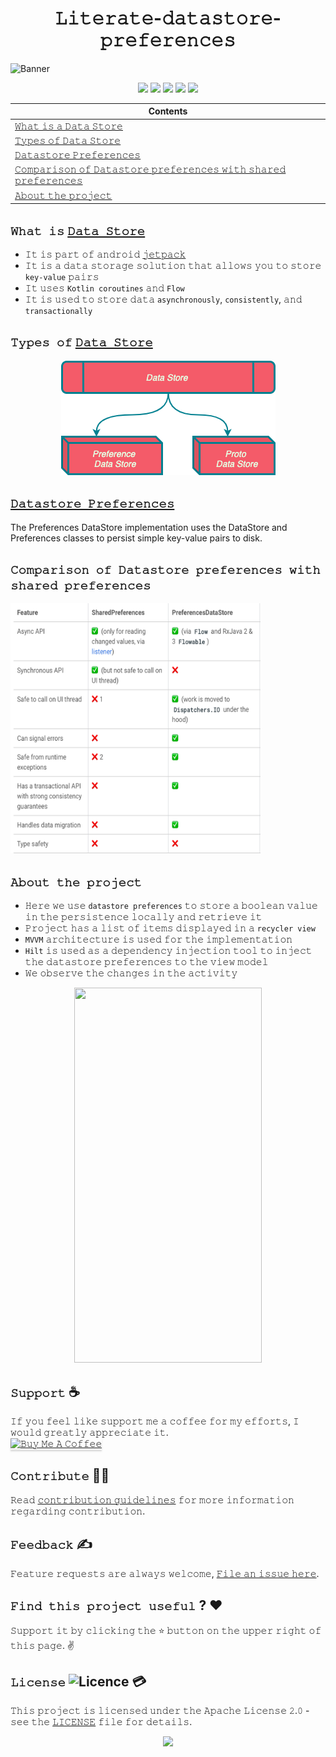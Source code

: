 <h1 align="center">𝙻𝚒𝚝𝚎𝚛𝚊𝚝𝚎-𝚍𝚊𝚝𝚊𝚜𝚝𝚘𝚛𝚎-𝚙𝚛𝚎𝚏𝚎𝚛𝚎𝚗𝚌𝚎𝚜</h1>

![Banner](https://github.com/devrath/literate-datastore-preferences/blob/main/assets/banner.jpeg)

<p align="center">
<a><img src="https://img.shields.io/badge/Built%20Using-Kotlin-silver?style=for-the-badge&logo=kotlin"></a>
<a><img src="https://img.shields.io/badge/Built%20By-Android%20Studio-red?style=for-the-badge&logo=android%20studio"></a>  
<a><img src="https://img.shields.io/badge/persistence-Datastore%20preferences%20library-deeppink?style=for-the-badge&logo=Bitrise"></a>  
<a><img src="https://img.shields.io/badge/Hilt-Dependency%20Injection-orange?style=for-the-badge&logo=Microsoft"></a>  
<a><img src="https://img.shields.io/badge/MVVM-Architecture-yellow?style=for-the-badge&logo=Adobe"></a>  

</p>

<div align="center">
  
| Contents |
| -------- |
| [𝚆𝚑𝚊𝚝 𝚒𝚜 𝚊 𝙳𝚊𝚝𝚊 𝚂𝚝𝚘𝚛𝚎](https://github.com/devrath/literate-datastore-preferences/blob/main/README.md#%F0%9D%9A%86%F0%9D%9A%91%F0%9D%9A%8A%F0%9D%9A%9D-%F0%9D%9A%92%F0%9D%9A%9C-%F0%9D%99%B3%F0%9D%9A%8A%F0%9D%9A%9D%F0%9D%9A%8A-%F0%9D%9A%82%F0%9D%9A%9D%F0%9D%9A%98%F0%9D%9A%9B%F0%9D%9A%8E) |
| [𝚃𝚢𝚙𝚎𝚜 𝚘𝚏 𝙳𝚊𝚝𝚊 𝚂𝚝𝚘𝚛𝚎](https://github.com/devrath/literate-datastore-preferences/blob/main/README.md#%F0%9D%9A%83%F0%9D%9A%A2%F0%9D%9A%99%F0%9D%9A%8E%F0%9D%9A%9C-%F0%9D%9A%98%F0%9D%9A%8F-%F0%9D%99%B3%F0%9D%9A%8A%F0%9D%9A%9D%F0%9D%9A%8A-%F0%9D%9A%82%F0%9D%9A%9D%F0%9D%9A%98%F0%9D%9A%9B%F0%9D%9A%8E) |
| [𝙳𝚊𝚝𝚊𝚜𝚝𝚘𝚛𝚎 𝙿𝚛𝚎𝚏𝚎𝚛𝚎𝚗𝚌𝚎𝚜](https://github.com/devrath/literate-datastore-preferences/blob/main/README.md#%F0%9D%99%B3%F0%9D%9A%8A%F0%9D%9A%9D%F0%9D%9A%8A%F0%9D%9A%9C%F0%9D%9A%9D%F0%9D%9A%98%F0%9D%9A%9B%F0%9D%9A%8E-%F0%9D%99%BF%F0%9D%9A%9B%F0%9D%9A%8E%F0%9D%9A%8F%F0%9D%9A%8E%F0%9D%9A%9B%F0%9D%9A%8E%F0%9D%9A%97%F0%9D%9A%8C%F0%9D%9A%8E%F0%9D%9A%9C) |
| [𝙲𝚘𝚖𝚙𝚊𝚛𝚒𝚜𝚘𝚗 𝚘𝚏 𝙳𝚊𝚝𝚊𝚜𝚝𝚘𝚛𝚎 𝚙𝚛𝚎𝚏𝚎𝚛𝚎𝚗𝚌𝚎𝚜 𝚠𝚒𝚝𝚑 𝚜𝚑𝚊𝚛𝚎𝚍 𝚙𝚛𝚎𝚏𝚎𝚛𝚎𝚗𝚌𝚎𝚜](https://github.com/devrath/literate-datastore-preferences/blob/main/README.md#%F0%9D%99%B2%F0%9D%9A%98%F0%9D%9A%96%F0%9D%9A%99%F0%9D%9A%8A%F0%9D%9A%9B%F0%9D%9A%92%F0%9D%9A%9C%F0%9D%9A%98%F0%9D%9A%97-%F0%9D%9A%98%F0%9D%9A%8F-%F0%9D%99%B3%F0%9D%9A%8A%F0%9D%9A%9D%F0%9D%9A%8A%F0%9D%9A%9C%F0%9D%9A%9D%F0%9D%9A%98%F0%9D%9A%9B%F0%9D%9A%8E-%F0%9D%9A%99%F0%9D%9A%9B%F0%9D%9A%8E%F0%9D%9A%8F%F0%9D%9A%8E%F0%9D%9A%9B%F0%9D%9A%8E%F0%9D%9A%97%F0%9D%9A%8C%F0%9D%9A%8E%F0%9D%9A%9C-%F0%9D%9A%A0%F0%9D%9A%92%F0%9D%9A%9D%F0%9D%9A%91-%F0%9D%9A%9C%F0%9D%9A%91%F0%9D%9A%8A%F0%9D%9A%9B%F0%9D%9A%8E%F0%9D%9A%8D-%F0%9D%9A%99%F0%9D%9A%9B%F0%9D%9A%8E%F0%9D%9A%8F%F0%9D%9A%8E%F0%9D%9A%9B%F0%9D%9A%8E%F0%9D%9A%97%F0%9D%9A%8C%F0%9D%9A%8E%F0%9D%9A%9C) |
| [𝙰𝚋𝚘𝚞𝚝 𝚝𝚑𝚎 𝚙𝚛𝚘𝚓𝚎𝚌𝚝](https://github.com/devrath/literate-datastore-preferences/blob/main/README.md#%F0%9D%99%B0%F0%9D%9A%8B%F0%9D%9A%98%F0%9D%9A%9E%F0%9D%9A%9D-%F0%9D%9A%9D%F0%9D%9A%91%F0%9D%9A%8E-%F0%9D%9A%99%F0%9D%9A%9B%F0%9D%9A%98%F0%9D%9A%93%F0%9D%9A%8E%F0%9D%9A%8C%F0%9D%9A%9D) |

</div>


## `𝚆𝚑𝚊𝚝 𝚒𝚜` [`𝙳𝚊𝚝𝚊 𝚂𝚝𝚘𝚛𝚎`](https://developer.android.com/topic/libraries/architecture/datastore?gclid=CjwKCAjwhaaKBhBcEiwA8acsHFr6Svpzv9_bUiFBjH89XbKaXBST8QvfZu3zh_LAtlfv28jp195jHhoCi5QQAvD_BwE&gclsrc=aw.ds#kts)
* 𝙸𝚝 𝚒𝚜 𝚙𝚊𝚛𝚝 𝚘𝚏 𝚊𝚗𝚍𝚛𝚘𝚒𝚍 [𝚓𝚎𝚝𝚙𝚊𝚌𝚔](https://developer.android.com/jetpack)
* 𝙸𝚝 𝚒𝚜 𝚊 𝚍𝚊𝚝𝚊 𝚜𝚝𝚘𝚛𝚊𝚐𝚎 𝚜𝚘𝚕𝚞𝚝𝚒𝚘𝚗 𝚝𝚑𝚊𝚝 𝚊𝚕𝚕𝚘𝚠𝚜 𝚢𝚘𝚞 𝚝𝚘 𝚜𝚝𝚘𝚛𝚎 `𝚔𝚎𝚢-𝚟𝚊𝚕𝚞𝚎` 𝚙𝚊𝚒𝚛𝚜
* 𝙸𝚝 𝚞𝚜𝚎𝚜 `𝙺𝚘𝚝𝚕𝚒𝚗 𝚌𝚘𝚛𝚘𝚞𝚝𝚒𝚗𝚎𝚜` 𝚊𝚗𝚍 `𝙵𝚕𝚘𝚠`
* 𝙸𝚝 𝚒𝚜 𝚞𝚜𝚎𝚍 𝚝𝚘 𝚜𝚝𝚘𝚛𝚎 𝚍𝚊𝚝𝚊 `𝚊𝚜𝚢𝚗𝚌𝚑𝚛𝚘𝚗𝚘𝚞𝚜𝚕𝚢`, `𝚌𝚘𝚗𝚜𝚒𝚜𝚝𝚎𝚗𝚝𝚕𝚢`, 𝚊𝚗𝚍 `𝚝𝚛𝚊𝚗𝚜𝚊𝚌𝚝𝚒𝚘𝚗𝚊𝚕𝚕𝚢`

## `𝚃𝚢𝚙𝚎𝚜 𝚘𝚏` [`𝙳𝚊𝚝𝚊 𝚂𝚝𝚘𝚛𝚎`](https://developer.android.com/topic/libraries/architecture/datastore?gclid=CjwKCAjwhaaKBhBcEiwA8acsHFr6Svpzv9_bUiFBjH89XbKaXBST8QvfZu3zh_LAtlfv28jp195jHhoCi5QQAvD_BwE&gclsrc=aw.ds#kts)

<p align="center">
<a><img src="https://github.com/devrath/literate-datastore/blob/main/assets/types.png"></a>
</p>

## [`𝙳𝚊𝚝𝚊𝚜𝚝𝚘𝚛𝚎 𝙿𝚛𝚎𝚏𝚎𝚛𝚎𝚗𝚌𝚎𝚜`](https://developer.android.com/topic/libraries/architecture/datastore?gclid=CjwKCAjwhaaKBhBcEiwA8acsHFr6Svpzv9_bUiFBjH89XbKaXBST8QvfZu3zh_LAtlfv28jp195jHhoCi5QQAvD_BwE&gclsrc=aw.ds#preferences-datastore)
The Preferences DataStore implementation uses the DataStore and Preferences classes to persist simple key-value pairs to disk.

## `𝙲𝚘𝚖𝚙𝚊𝚛𝚒𝚜𝚘𝚗 𝚘𝚏 𝙳𝚊𝚝𝚊𝚜𝚝𝚘𝚛𝚎 𝚙𝚛𝚎𝚏𝚎𝚛𝚎𝚗𝚌𝚎𝚜 𝚠𝚒𝚝𝚑 𝚜𝚑𝚊𝚛𝚎𝚍 𝚙𝚛𝚎𝚏𝚎𝚛𝚎𝚗𝚌𝚎𝚜`
<p align="left">
<a><img width=400 height=400 src="https://github.com/devrath/literate-datastore/blob/main/assets/data_store_shared_prefs.png"></a>
</p>

## `𝙰𝚋𝚘𝚞𝚝 𝚝𝚑𝚎 𝚙𝚛𝚘𝚓𝚎𝚌𝚝`
* 𝙷𝚎𝚛𝚎 𝚠𝚎 𝚞𝚜𝚎 `𝚍𝚊𝚝𝚊𝚜𝚝𝚘𝚛𝚎 𝚙𝚛𝚎𝚏𝚎𝚛𝚎𝚗𝚌𝚎𝚜` 𝚝𝚘 𝚜𝚝𝚘𝚛𝚎 𝚊 𝚋𝚘𝚘𝚕𝚎𝚊𝚗 𝚟𝚊𝚕𝚞𝚎 𝚒𝚗 𝚝𝚑𝚎 𝚙𝚎𝚛𝚜𝚒𝚜𝚝𝚎𝚗𝚌𝚎 𝚕𝚘𝚌𝚊𝚕𝚕𝚢 𝚊𝚗𝚍 𝚛𝚎𝚝𝚛𝚒𝚎𝚟𝚎 𝚒𝚝
* 𝙿𝚛𝚘𝚓𝚎𝚌𝚝 𝚑𝚊𝚜 𝚊 𝚕𝚒𝚜𝚝 𝚘𝚏 𝚒𝚝𝚎𝚖𝚜 𝚍𝚒𝚜𝚙𝚕𝚊𝚢𝚎𝚍 𝚒𝚗 𝚊 `𝚛𝚎𝚌𝚢𝚌𝚕𝚎𝚛 𝚟𝚒𝚎𝚠`
* `𝙼𝚅𝚅𝙼` 𝚊𝚛𝚌𝚑𝚒𝚝𝚎𝚌𝚝𝚞𝚛𝚎 𝚒𝚜 𝚞𝚜𝚎𝚍 𝚏𝚘𝚛 𝚝𝚑𝚎 𝚒𝚖𝚙𝚕𝚎𝚖𝚎𝚗𝚝𝚊𝚝𝚒𝚘𝚗 
* `𝙷𝚒𝚕𝚝` 𝚒𝚜 𝚞𝚜𝚎𝚍 𝚊𝚜 𝚊 𝚍𝚎𝚙𝚎𝚗𝚍𝚎𝚗𝚌𝚢 𝚒𝚗𝚓𝚎𝚌𝚝𝚒𝚘𝚗 𝚝𝚘𝚘𝚕 𝚝𝚘 𝚒𝚗𝚓𝚎𝚌𝚝 𝚝𝚑𝚎 𝚍𝚊𝚝𝚊𝚜𝚝𝚘𝚛𝚎 𝚙𝚛𝚎𝚏𝚎𝚛𝚎𝚗𝚌𝚎𝚜 𝚝𝚘 𝚝𝚑𝚎 𝚟𝚒𝚎𝚠 𝚖𝚘𝚍𝚎𝚕 
* 𝚆𝚎 𝚘𝚋𝚜𝚎𝚛𝚟𝚎 𝚝𝚑𝚎 𝚌𝚑𝚊𝚗𝚐𝚎𝚜 𝚒𝚗 𝚝𝚑𝚎 𝚊𝚌𝚝𝚒𝚟𝚒𝚝𝚢

<p align="center">
  <img width=300 height=600 src="https://github.com/devrath/literate-datastore-preferences/blob/main/assets/output.gif">
</p>


## **`𝚂𝚞𝚙𝚙𝚘𝚛𝚝`** ☕
𝙸𝚏 𝚢𝚘𝚞 𝚏𝚎𝚎𝚕 𝚕𝚒𝚔𝚎 𝚜𝚞𝚙𝚙𝚘𝚛𝚝 𝚖𝚎 𝚊 𝚌𝚘𝚏𝚏𝚎𝚎 𝚏𝚘𝚛 𝚖𝚢 𝚎𝚏𝚏𝚘𝚛𝚝𝚜, 𝙸 𝚠𝚘𝚞𝚕𝚍 𝚐𝚛𝚎𝚊𝚝𝚕𝚢 𝚊𝚙𝚙𝚛𝚎𝚌𝚒𝚊𝚝𝚎 𝚒𝚝.</br>
<a href="https://www.buymeacoffee.com/devrath" target="_blank"><img src="https://www.buymeacoffee.com/assets/img/custom_images/yellow_img.png" alt="𝙱𝚞𝚢 𝙼𝚎 𝙰 𝙲𝚘𝚏𝚏𝚎𝚎" style="height: 41px !important;width: 174px !important;box-shadow: 0px 3px 2px 0px rgba(190, 190, 190, 0.5) !important;-webkit-box-shadow: 0px 3px 2px 0px rgba(190, 190, 190, 0.5) !important;" ></a>

## **`𝙲𝚘𝚗𝚝𝚛𝚒𝚋𝚞𝚝𝚎`** 🙋‍♂️
𝚁𝚎𝚊𝚍 [𝚌𝚘𝚗𝚝𝚛𝚒𝚋𝚞𝚝𝚒𝚘𝚗 𝚐𝚞𝚒𝚍𝚎𝚕𝚒𝚗𝚎𝚜](CONTRIBUTING.md) 𝚏𝚘𝚛 𝚖𝚘𝚛𝚎 𝚒𝚗𝚏𝚘𝚛𝚖𝚊𝚝𝚒𝚘𝚗 𝚛𝚎𝚐𝚊𝚛𝚍𝚒𝚗𝚐 𝚌𝚘𝚗𝚝𝚛𝚒𝚋𝚞𝚝𝚒𝚘𝚗.

## **`𝙵𝚎𝚎𝚍𝚋𝚊𝚌𝚔`** ✍️ 
𝙵𝚎𝚊𝚝𝚞𝚛𝚎 𝚛𝚎𝚚𝚞𝚎𝚜𝚝𝚜 𝚊𝚛𝚎 𝚊𝚕𝚠𝚊𝚢𝚜 𝚠𝚎𝚕𝚌𝚘𝚖𝚎, [𝙵𝚒𝚕𝚎 𝚊𝚗 𝚒𝚜𝚜𝚞𝚎 𝚑𝚎𝚛𝚎](https://github.com/devrath/literate-datastore-preferences/issues/new).

## **`𝙵𝚒𝚗𝚍 𝚝𝚑𝚒𝚜 𝚙𝚛𝚘𝚓𝚎𝚌𝚝 𝚞𝚜𝚎𝚏𝚞𝚕`** ? ❤️
𝚂𝚞𝚙𝚙𝚘𝚛𝚝 𝚒𝚝 𝚋𝚢 𝚌𝚕𝚒𝚌𝚔𝚒𝚗𝚐 𝚝𝚑𝚎 ⭐ 𝚋𝚞𝚝𝚝𝚘𝚗 𝚘𝚗 𝚝𝚑𝚎 𝚞𝚙𝚙𝚎𝚛 𝚛𝚒𝚐𝚑𝚝 𝚘𝚏 𝚝𝚑𝚒𝚜 𝚙𝚊𝚐𝚎. ✌️

## **`𝙻𝚒𝚌𝚎𝚗𝚜𝚎`** ![Licence](https://img.shields.io/github/license/google/docsy) :credit_card:
𝚃𝚑𝚒𝚜 𝚙𝚛𝚘𝚓𝚎𝚌𝚝 𝚒𝚜 𝚕𝚒𝚌𝚎𝚗𝚜𝚎𝚍 𝚞𝚗𝚍𝚎𝚛 𝚝𝚑𝚎 𝙰𝚙𝚊𝚌𝚑𝚎 𝙻𝚒𝚌𝚎𝚗𝚜𝚎 𝟸.𝟶 - 𝚜𝚎𝚎 𝚝𝚑𝚎 [𝙻𝙸𝙲𝙴𝙽𝚂𝙴](https://github.com/devrath/literate-datastore-preferences/blob/main/LICENSE) 𝚏𝚒𝚕𝚎 𝚏𝚘𝚛 𝚍𝚎𝚝𝚊𝚒𝚕𝚜.


<p align="center">
<a><img src="https://forthebadge.com/images/badges/built-for-android.svg"></a>
</p>
